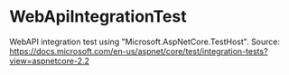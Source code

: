 # WebApiIntegrationTest
WebAPI integration test using "Microsoft.AspNetCore.TestHost". 
Source: https://docs.microsoft.com/en-us/aspnet/core/test/integration-tests?view=aspnetcore-2.2
